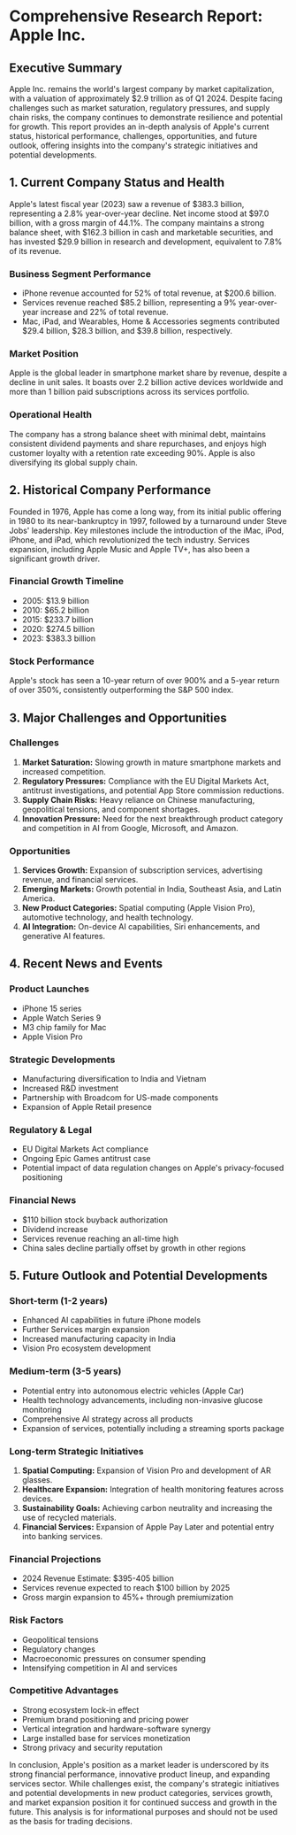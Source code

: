 # Comprehensive Research Report: Apple Inc.

## Executive Summary
Apple Inc. remains the world's largest company by market capitalization, with a valuation of approximately $2.9 trillion as of Q1 2024. Despite facing challenges such as market saturation, regulatory pressures, and supply chain risks, the company continues to demonstrate resilience and potential for growth. This report provides an in-depth analysis of Apple's current status, historical performance, challenges, opportunities, and future outlook, offering insights into the company's strategic initiatives and potential developments.

## 1. Current Company Status and Health
Apple's latest fiscal year (2023) saw a revenue of $383.3 billion, representing a 2.8% year-over-year decline. Net income stood at $97.0 billion, with a gross margin of 44.1%. The company maintains a strong balance sheet, with $162.3 billion in cash and marketable securities, and has invested $29.9 billion in research and development, equivalent to 7.8% of its revenue.

### Business Segment Performance
- iPhone revenue accounted for 52% of total revenue, at $200.6 billion.
- Services revenue reached $85.2 billion, representing a 9% year-over-year increase and 22% of total revenue.
- Mac, iPad, and Wearables, Home & Accessories segments contributed $29.4 billion, $28.3 billion, and $39.8 billion, respectively.

### Market Position
Apple is the global leader in smartphone market share by revenue, despite a decline in unit sales. It boasts over 2.2 billion active devices worldwide and more than 1 billion paid subscriptions across its services portfolio.

### Operational Health
The company has a strong balance sheet with minimal debt, maintains consistent dividend payments and share repurchases, and enjoys high customer loyalty with a retention rate exceeding 90%. Apple is also diversifying its global supply chain.

## 2. Historical Company Performance
Founded in 1976, Apple has come a long way, from its initial public offering in 1980 to its near-bankruptcy in 1997, followed by a turnaround under Steve Jobs' leadership. Key milestones include the introduction of the iMac, iPod, iPhone, and iPad, which revolutionized the tech industry. Services expansion, including Apple Music and Apple TV+, has also been a significant growth driver.

### Financial Growth Timeline
- 2005: $13.9 billion
- 2010: $65.2 billion
- 2015: $233.7 billion
- 2020: $274.5 billion
- 2023: $383.3 billion

### Stock Performance
Apple's stock has seen a 10-year return of over 900% and a 5-year return of over 350%, consistently outperforming the S&P 500 index.

## 3. Major Challenges and Opportunities
### Challenges
1. **Market Saturation:** Slowing growth in mature smartphone markets and increased competition.
2. **Regulatory Pressures:** Compliance with the EU Digital Markets Act, antitrust investigations, and potential App Store commission reductions.
3. **Supply Chain Risks:** Heavy reliance on Chinese manufacturing, geopolitical tensions, and component shortages.
4. **Innovation Pressure:** Need for the next breakthrough product category and competition in AI from Google, Microsoft, and Amazon.

### Opportunities
1. **Services Growth:** Expansion of subscription services, advertising revenue, and financial services.
2. **Emerging Markets:** Growth potential in India, Southeast Asia, and Latin America.
3. **New Product Categories:** Spatial computing (Apple Vision Pro), automotive technology, and health technology.
4. **AI Integration:** On-device AI capabilities, Siri enhancements, and generative AI features.

## 4. Recent News and Events
### Product Launches
- iPhone 15 series
- Apple Watch Series 9
- M3 chip family for Mac
- Apple Vision Pro

### Strategic Developments
- Manufacturing diversification to India and Vietnam
- Increased R&D investment
- Partnership with Broadcom for US-made components
- Expansion of Apple Retail presence

### Regulatory & Legal
- EU Digital Markets Act compliance
- Ongoing Epic Games antitrust case
- Potential impact of data regulation changes on Apple's privacy-focused positioning

### Financial News
- $110 billion stock buyback authorization
- Dividend increase
- Services revenue reaching an all-time high
- China sales decline partially offset by growth in other regions

## 5. Future Outlook and Potential Developments
### Short-term (1-2 years)
- Enhanced AI capabilities in future iPhone models
- Further Services margin expansion
- Increased manufacturing capacity in India
- Vision Pro ecosystem development

### Medium-term (3-5 years)
- Potential entry into autonomous electric vehicles (Apple Car)
- Health technology advancements, including non-invasive glucose monitoring
- Comprehensive AI strategy across all products
- Expansion of services, potentially including a streaming sports package

### Long-term Strategic Initiatives
1. **Spatial Computing:** Expansion of Vision Pro and development of AR glasses.
2. **Healthcare Expansion:** Integration of health monitoring features across devices.
3. **Sustainability Goals:** Achieving carbon neutrality and increasing the use of recycled materials.
4. **Financial Services:** Expansion of Apple Pay Later and potential entry into banking services.

### Financial Projections
- 2024 Revenue Estimate: $395-405 billion
- Services revenue expected to reach $100 billion by 2025
- Gross margin expansion to 45%+ through premiumization

### Risk Factors
- Geopolitical tensions
- Regulatory changes
- Macroeconomic pressures on consumer spending
- Intensifying competition in AI and services

### Competitive Advantages
- Strong ecosystem lock-in effect
- Premium brand positioning and pricing power
- Vertical integration and hardware-software synergy
- Large installed base for services monetization
- Strong privacy and security reputation

In conclusion, Apple's position as a market leader is underscored by its strong financial performance, innovative product lineup, and expanding services sector. While challenges exist, the company's strategic initiatives and potential developments in new product categories, services growth, and market expansion position it for continued success and growth in the future. This analysis is for informational purposes and should not be used as the basis for trading decisions.